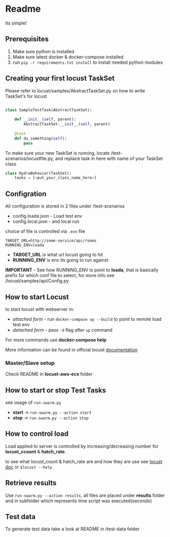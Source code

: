# Readme

Its simple!

## Prerequisites 
1. Make sure python is installed
2. Make sure latest docker & docker-compose installed
2. run ```pip -r requirements.txt install``` to install needed python modules


## Creating your first locust TaskSet

Please refer to locust/samples/AbstractTaskSet.py on how to write TaskSet's for locust

```python

class SampleTestTask(AbstractTaskSet):
    
    def __init__(self, parent):    
        AbstractTaskSet.__init__(self, parent)
        
    @task
    def do_something(self):
        pass
```

To make sure your new TaskSet is running, locate /test-scenarios/locustfile.py, and replace task in here with 
name of your TaskSet class

```python
class HydraBehavior(TaskSet):
    tasks = [<put_your_class_name_here>]
```


## Configration

All configuration is stored in 2 files under /test-scenarios

 - config.loada.json - Load test env
 - config.local.json - and local run
 
 choice of file is controlled via `.evn` file
 
```
TARGET_URL=http://some-service/api/rooms
RUNNING_ENV=loada
```

 - **TARGET_URL** is what url locust going to hit
 - **RUNNING_ENV** is env its going to run against
 
**IMPORTANT** - See how RUNNING_ENV is point to **loada**, that is basically prefix for which conf file to select, for more info see
/locust/samples/api/Config.py


## How to start Locust
to start locust with webserver in:
 * *attached form* - run ```docker-compose up --build``` to point to remote load test env
 * *detached form* - pass ```-d``` flag after ```up``` command

 For more commands use **docker-compose help**


More information can be found in official locust [documentation](https://docs.locust.io/en/latest/writing-a-locustfile.html) 

### Master/Slave setup
Check README in **locust-aws-ecs** folder

## How to start or stop Test Tasks
see usage of ```run-swarm.py```
 * **start** -> ```run-swarm.py --action start```
 * **stop** -> ```run-swarm.py --action stop```

## How to control load
Load applied to server is controlled by increasing/decreasing number for **locust_ccount** & **hatch_rate**.

to see what locust_count & hatch_rate are and how they are use see [locust doc](http://docs.locust.io/en/stable/writing-a-locustfile.html?highlight=hatch) or ```$locust --help``` 

## Retrieve results
Use ```run-swarm.py --action results```, all files are placed under **results** folder and in subfolder which represents time script was executed(seconds)

## Test data
To generate test data take a look at README in /test-data folder